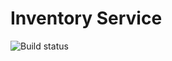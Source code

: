 # Inventory Service

![Build status](https://travis-ci.com/h0l0tn1k/SiemensService.svg?token=d1RtLMnYcSs5MCsRrmzz&branch=master)
